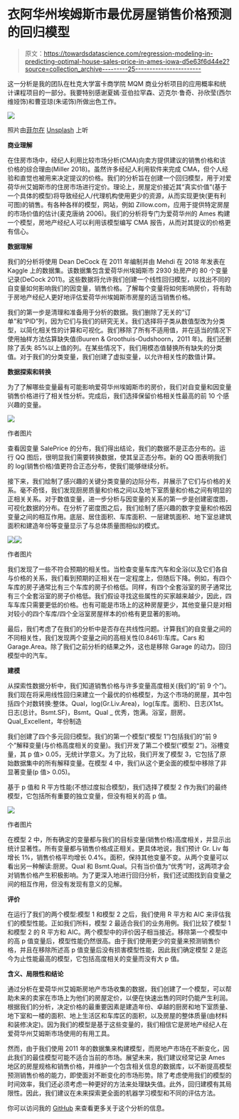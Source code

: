 # 衣阿华州埃姆斯市最优房屋销售价格预测的回归模型

> 原文：<https://towardsdatascience.com/regression-modeling-in-predicting-optimal-house-sales-price-in-ames-iowa-d5e63f6d44e2?source=collection_archive---------25----------------------->

这一分析是我的团队在杜克大学富卡商学院 MQM 商业分析项目的应用概率和统计课程项目的一部分。我要特别感谢夏嫣·亚伯拉罕森、迈克尔·鲁奇、孙欣莹(西尔维娅饰)和曹亚琼(朱诺饰)所做出色工作。

![](img/ba4d4af050b01f04452b26a8286cb445.png)

照片由[菲尔在](https://unsplash.com/@philhearing?utm_source=unsplash&utm_medium=referral&utm_content=creditCopyText) [Unsplash](https://unsplash.com/s/photos/house-ames-iowa?utm_source=unsplash&utm_medium=referral&utm_content=creditCopyText) 上听

**商业理解**

在住房市场中，经纪人利用比较市场分析(CMA)向卖方提供建议的销售价格和该价格的综合理由(Miller 2018)。虽然许多经纪人利用软件来完成 CMA，但个人经验和直觉也被用来决定提议的价格。我们的分析旨在创建一个回归模型，用于对爱荷华州艾姆斯市的住房市场进行定价。理论上，房屋定价接近其“真实价值”(基于一个具体的模型)将导致经纪人/代理机构使用更少的资源，从而实现更快(更有利可图)的销售。有各种各样的模型，网站，例如 Zillow.com，应用于提供特定房屋的市场价值的估计(麦克唐纳 2006)。我们的分析将专门为爱荷华州的 Ames 构建一个模型，房地产经纪人可以利用该模型编写 CMA 报告，从而对其提议的价格更有信心。

**数据理解**

我们的分析将使用 Dean DeCock 在 2011 年编制并由 Mehdi 在 2018 年发表在 Kaggle 上的数据集。该数据集包含爱荷华州埃姆斯市 2930 处房产的 80 个变量记录(DeCock 2011)。这些数据将允许我们创建一个线性回归模型，以找出不同的自变量如何影响我们的因变量，销售价格。了解每个变量将如何影响房价，将有助于房地产经纪人更好地评估爱荷华州埃姆斯市房屋的适当销售价格。

我们的第一步是清理和准备用于分析的数据。我们删除了无关的“订单”和“PID”列，因为它们与我们的研究无关。我们选择将子类从数值型改为分类型，以简化相关性的计算和可视化。我们移除了所有不适用值，并在适当的情况下使用抽样方法估算缺失值(Buuren & Groothuis-Oudshoorn，2011 年)。我们还删除了丢失 85%以上值的列。在某些情况下，我们用模态值替换所有缺失的分类值。对于我们的分类变量，我们创建了虚拟变量，以允许相关性的数值计算。

**数据探索和转换**

为了了解哪些变量最有可能影响爱荷华州埃姆斯市的房价，我们对自变量和因变量销售价格进行了相关性分析。完成后，我们选择保留价格相关性最高的前 10 个感兴趣的变量。

![](img/a2af2047b91028a655f41c977df02710.png)

作者图片

查看因变量 SalePrice 的分布，我们得出结论，我们的数据不是正态分布的。运行 QQ 图后，很明显我们需要转换数据，使其呈正态分布。新的 QQ 图表明我们的 log(销售价格)值更符合正态分布，使我们能够继续分析。

接下来，我们绘制了感兴趣的关键分类变量的边际分布，并展示了它们与价格的关系。毫不奇怪，我们发现厨房质量和价格之间以及地下室质量和价格之间有明显的正相关关系。对于数值变量，进一步分析与因变量的关系的第一步是创建密度图，可视化数据的分布。在分析了密度图之后，我们绘制了感兴趣的数字变量和价格因变量之间的相互作用。底层、居住面积、车库面积、一层建筑面积、地下室总建筑面积和建造年份等变量显示了与总体质量图相似的模式。

![](img/a572f62361237ba213adb972b27016f4.png)![](img/f32a87dede9e118ef02cad36f9876d20.png)

作者图片

我们发现了一些不符合预期的相关性。当检查变量车库汽车和全浴(以及它们各自与价格的关系，我们看到预期的正相关在一定程度上，但随后下降。例如，有四个车库的房子通常比有三个车库的房子价格低。同样，有四个全套浴室的房子通常比有三个全套浴室的房子价格低。我们假设寻找这些属性的买家越来越少，因此，四车车库只需要更低的价格。也有可能是市场上的这种房屋更少，其他变量只是对相对较小的四个车库/四个全浴室房屋样本的价格有更显著的影响。

最后，我们考虑了在我们的分析中是否存在共线性问题。计算我们的自变量之间的不同相关性，我们发现两个变量之间的高相关性(0.8461):车库。Cars 和 Garage.Area。除了我们之前分析的结果之外，这也是移除 Garage 的动力。回归模型中的汽车。

**建模**

从探索性数据分析中，我们知道销售价格与许多变量高度相关(我们的“前 9 个”)。我们现在将采用线性回归来建立一个最优的价格模型，为这个市场的房屋，其中包括四个对数转换:整体。Qual，log(Gr.Liv.Area)，log(车库。面积)、日志(X1st。日志(总计。Bsmt.SF)，Bsmt。Qual _ 优秀，饱满。浴室，厨房。Qual_Excellent，年份制造

我们创建了四个多元回归模型。我们的第一个模型(“模型 1”)包括我们的“前 9 个”解释变量(与价格高度相关的变量)。我们开发了第二个模型(“模型 2”)。浴槽变量，其 p 值> 0.05，无统计学意义。为了比较，我们开发了模型 3，它包括了原始数据集中的所有解释变量。在模型 4 中，我们从这个更全面的模型中移除了非显著变量(p 值> 0.05)。

基于 p 值和 R 平方性能(不想过度拟合模型)，我们选择了模型 2 作为我们的最终模型，它包括所有重要的独立变量，但没有相关的高 p 值。

![](img/cdb3b5cc03d17f3a2fa7ac1843928fd0.png)

作者图片

在模型 2 中，所有确定的变量都与我们的目标变量(销售价格)高度相关，并显示出统计显著性。所有变量都与销售价格成正相关。更具体地说，我们预计 Gr. Liv 每增长 1%，销售价格平均增长 0.4%。面积，保持其他变量不变。从两个变量可以看出另一种解读:厨房。Qual 和 Bsmt.Qual。只有当价值为“优秀”时，这两项才会对销售价格产生积极影响。为了更深入地进行回归分析，我们还试图找到自变量之间的相互作用，但没有发现有意义的见解。

**评价**

在运行了我们的两个模型:模型 1 和模型 2 之后，我们使用 R 平方和 AIC 来评估我们的模型性能。正如我们所料，模型 2 最适合我们的业务用例。我们比较了模型 1 和模型 2 的 R 平方和 AIC。两个模型中的评价因子相当接近。移除第一个模型中的高 p 值变量后，模型性能仍然很高。由于我们使用更少的变量来预测销售价格，并且在移除所述高 p 值变量后没有损害模型性能，因此我们确定模型 2 是迄今为止性能最高的模型，它包括高度相关的变量而没有大 p 值。

**含义、局限性和结论**

通过分析在爱荷华州艾姆斯房地产市场收集的数据，我们创建了一个模型，可以帮助未来的卖家在市场上为他们的房屋定价，以便在快速出售的同时仍能产生利润。根据我们的分析，决定价格的最重要因素是建造年份、卓越的厨房和地下室质量、地下室和一楼的面积、地上生活区和车库区的面积，以及房屋的整体质量(由材料和装修决定)。因为我们的模型是基于这些变量的，我们相信它是房地产经纪人在爱荷华州艾姆斯市场使用的有用工具。

然而，由于我们使用 2011 年的数据集来构建模型，而房地产市场在不断变化，因此我们的最佳模型可能不适合当前的市场。展望未来，我们建议经常记录 Ames 地区的房屋规格和销售价格，并维护一个包含相关信息的数据库，以不断提高模型预测销售价格的能力，即使面对不断变化的市场形势。除了考虑使用我们的模型的时间效率，我们还必须考虑一种更好的方法来处理缺失值。此外，回归建模有其局限性。因此，我们建议在未来探索更全面的机器学习模型和不同的评估方法。

你可以访问我的 [GitHub](https://github.com/DexterNgn/Linear-Regression-Modeling-in-Predicting-Optimal-Sales-Price-for-Homes-in-Ames-Iowa) 来查看更多关于这个分析的信息。